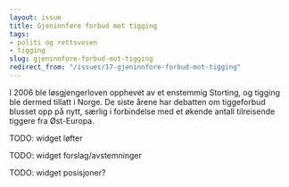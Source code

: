 ```yaml
---
layout: issue
title: Gjeninnføre forbud mot tigging
tags:
- politi og rettsvesen
- tigging
slug: gjeninnfore-forbud-mot-tigging
redirect_from: "/issues/17-gjeninnfore-forbud-mot-tigging"
---
```


I 2006 ble løsgjengerloven opphevet av et enstemmig Storting, og tigging ble dermed tillatt i Norge. De siste årene har debatten om tiggeforbud blusset opp på nytt, særlig i forbindelse med et økende antall tilreisende tiggere fra Øst-Europa.

TODO: widget løfter

TODO: widget forslag/avstemninger

TODO: widget posisjoner?

